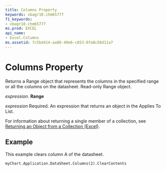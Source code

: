 ```yaml
---
title: Columns Property
keywords: vbagr10.chm65777
f1_keywords:
- vbagr10.chm65777
ms.prod: EXCEL
api_name:
- Excel.Columns
ms.assetid: 7c5bd414-aa86-49e6-c853-0fa0c56d11a7
---
```



# Columns Property

Returns a Range object that represents the columns in the specified range or all the columns on the datasheet. Read-only Range object.

 _expression_. **Range**

 _expression_ Required. An expression that returns an object in the Applies To List.

For information about returning a single member of a collection, see  [Returning an Object from a Collection (Excel)](returning-an-object-from-a-collection-excel.md).

## Example

This example clears column A of the datasheet.


```
myChart.Application.DataSheet.Columns(2).ClearContents
```


